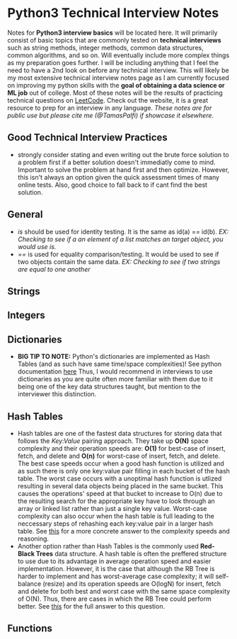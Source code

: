 # Python3 Technical Interview Notes
Notes for **Python3 interview basics** will be located here.  It will primarily consist of basic topics that are commonly tested on **technical interviews** such as string methods, integer methods, common data structures, common algorithms, and so on.  Will eventually include more complex things as my preparation goes further.  I will be including anything that I feel the need to have a 2nd look on before any technical interview.  This will likely be my most extensive technical interview notes page as I am currently focused on improving my python skills with the **goal of obtaining a data science or ML job** out of college.  Most of these notes will be the results of practicing technical questions on [LeetCode](https://leetcode.com/).  Check out the website, it is a great resource to prep for an interview in any language.  *These notes are for public use but please cite me (@TamasPalfi) if showcase it elsewhere*. 

## Good Technical Interview Practices
- strongly consider stating and even writing out the brute force solution to a problem first if a better solution doesn't immediatly come to mind.  Important to solve the problem at hand first and then optimize.  However, this isn't always an option given the quick assessment times of many online tests.  Also, good choice to fall back to if cant find the best solution.

## General 
- *is* should be used for identity testing.  It is the same as id(a) == id(b).  *EX: Checking to see if a an element of a list matches an target object, you would use is.*
- *==* is used for equality comparison/testing.  It would be used to see if two objects contain the same data.  *EX: Checking to see if two strings are equal to one another*

## Strings



## Integers



## Dictionaries
- **BIG TIP TO NOTE:** Python's dictionaries are implemented as Hash Tables (and as such have same time/space complexities)!  See python documentation [here](https://docs.python.org/3/library/stdtypes.html#typesmapping)  Thus, I would recommend in interviews to use dictionaries as you are quite often more familiar with them due to it being one of the key data structures taught, but mention to the interviewer this distinction. 


## Hash Tables
- Hash tables are one of the fastest data structures for storing data that follows the *Key:Value* pairing approach.  They take up **O(N)** space complexity and their operation speeds are: **O(1)** for best-case of insert, fetch, and delete and **O(n)** for worst-case of insert, fetch, and delete.  The best case speeds occur when a good hash function is utilized and as such there is only one key:value pair filling in each bucket of the hash table.  The worst case occurs with a unoptimal hash function is utlized resulting in several data objects being placed in the same bucket.  This causes the operations' speed at that bucket to increase to O(n) due to the resulting search for the appropriate key have to look through an array or linked list rather than just a single key value.  Worst-case complexity can also occur when the hash table is full leading to the neccessary steps of rehashing each key:value pair in a larger hash table.  See [this](https://stackoverflow.com/questions/9214353/hash-table-runtime-complexity-insert-search-and-delete) for a more concrete answer to the complexity speeds and reasoning.
- Another option rather than Hash Tables is the commonly used **Red-Black Trees** data structure.  A hash table is often the preffered structure to use due to its advantage in average operation speed and easier implementation.  However, it is the case that although the RB Tree is harder to implement and has worst-average case complexity; it will self-balance (resize) and its operation speeds are O(logN) for insert, fetch and delete for both best and worst case with the same space complexity of O(N).  Thus, there are cases in which the RB Tree could perform better.  See [this](https://softwareengineering.stackexchange.com/questions/234793/why-does-python-use-hash-table-to-implement-dict-but-not-red-black-tree) for the full answer to this question.


## Functions
